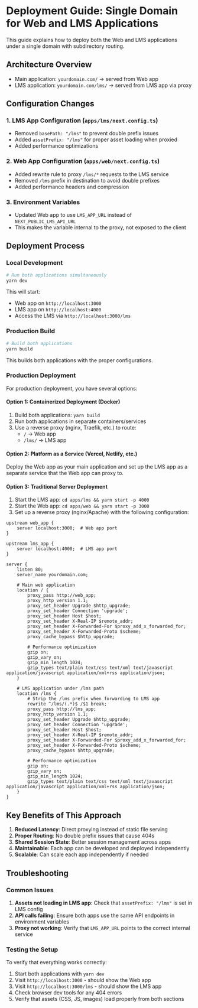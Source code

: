 # Deployment Guide: Single Domain for Web and LMS Applications

This guide explains how to deploy both the Web and LMS applications under a single domain with subdirectory routing.

## Architecture Overview

- Main application: `yourdomain.com/` → served from Web app
- LMS application: `yourdomain.com/lms/` → served from LMS app via proxy

## Configuration Changes

### 1. LMS App Configuration (`apps/lms/next.config.ts`)

- Removed `basePath: "/lms"` to prevent double prefix issues
- Added `assetPrefix: "/lms"` for proper asset loading when proxied
- Added performance optimizations

### 2. Web App Configuration (`apps/web/next.config.ts`)

- Added rewrite rule to proxy `/lms/*` requests to the LMS service
- Removed `/lms` prefix in destination to avoid double prefixes
- Added performance headers and compression

### 3. Environment Variables

- Updated Web app to use `LMS_APP_URL` instead of `NEXT_PUBLIC_LMS_API_URL`
- This makes the variable internal to the proxy, not exposed to the client

## Deployment Process

### Local Development

```bash
# Run both applications simultaneously
yarn dev
```

This will start:
- Web app on `http://localhost:3000`
- LMS app on `http://localhost:4000`
- Access the LMS via `http://localhost:3000/lms`

### Production Build

```bash
# Build both applications
yarn build
```

This builds both applications with the proper configurations.

### Production Deployment

For production deployment, you have several options:

#### Option 1: Containerized Deployment (Docker)

1. Build both applications: `yarn build`
2. Run both applications in separate containers/services
3. Use a reverse proxy (nginx, Traefik, etc.) to route:
   - `/` → Web app
   - `/lms/` → LMS app

#### Option 2: Platform as a Service (Vercel, Netlify, etc.)

Deploy the Web app as your main application and set up the LMS app as a separate service that the Web app can proxy to.

#### Option 3: Traditional Server Deployment

1. Start the LMS app: `cd apps/lms && yarn start -p 4000`
2. Start the Web app: `cd apps/web && yarn start -p 3000`
3. Set up a reverse proxy (nginx/Apache) with the following configuration:

```nginx
upstream web_app {
    server localhost:3000;  # Web app port
}

upstream lms_app {
    server localhost:4000;  # LMS app port
}

server {
    listen 80;
    server_name yourdomain.com;

    # Main web application
    location / {
        proxy_pass http://web_app;
        proxy_http_version 1.1;
        proxy_set_header Upgrade $http_upgrade;
        proxy_set_header Connection 'upgrade';
        proxy_set_header Host $host;
        proxy_set_header X-Real-IP $remote_addr;
        proxy_set_header X-Forwarded-For $proxy_add_x_forwarded_for;
        proxy_set_header X-Forwarded-Proto $scheme;
        proxy_cache_bypass $http_upgrade;
        
        # Performance optimization
        gzip on;
        gzip_vary on;
        gzip_min_length 1024;
        gzip_types text/plain text/css text/xml text/javascript application/javascript application/xml+rss application/json;
    }

    # LMS application under /lms path
    location /lms {
        # Strip the /lms prefix when forwarding to LMS app
        rewrite ^/lms/(.*)$ /$1 break;
        proxy_pass http://lms_app;
        proxy_http_version 1.1;
        proxy_set_header Upgrade $http_upgrade;
        proxy_set_header Connection 'upgrade';
        proxy_set_header Host $host;
        proxy_set_header X-Real-IP $remote_addr;
        proxy_set_header X-Forwarded-For $proxy_add_x_forwarded_for;
        proxy_set_header X-Forwarded-Proto $scheme;
        proxy_cache_bypass $http_upgrade;
        
        # Performance optimization
        gzip on;
        gzip_vary on;
        gzip_min_length 1024;
        gzip_types text/plain text/css text/xml text/javascript application/javascript application/xml+rss application/json;
    }
}
```

## Key Benefits of This Approach

1. **Reduced Latency**: Direct proxying instead of static file serving
2. **Proper Routing**: No double prefix issues that cause 404s
3. **Shared Session State**: Better session management across apps
4. **Maintainable**: Each app can be developed and deployed independently
5. **Scalable**: Can scale each app independently if needed

## Troubleshooting

### Common Issues

1. **Assets not loading in LMS app**: Check that `assetPrefix: "/lms"` is set in LMS config
2. **API calls failing**: Ensure both apps use the same API endpoints in environment variables
3. **Proxy not working**: Verify that `LMS_APP_URL` points to the correct internal service

### Testing the Setup

To verify that everything works correctly:

1. Start both applications with `yarn dev`
2. Visit `http://localhost:3000` - should show the Web app
3. Visit `http://localhost:3000/lms` - should show the LMS app
4. Check browser dev tools for any 404 errors
5. Verify that assets (CSS, JS, images) load properly from both sections